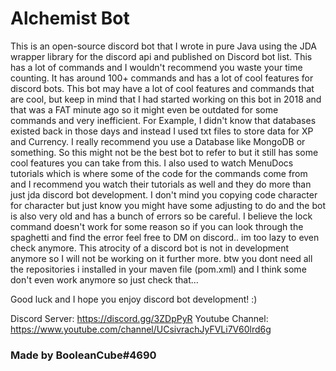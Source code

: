 # Alchemist Bot

This is an open-source discord bot that I wrote in pure Java using the JDA wrapper library for the discord api and published on Discord bot list. This has a lot of commands and I wouldn't recommend you waste your time counting. It has around 100+ commands and has a lot of cool features for discord bots. This bot may have a lot of cool features and commands that are cool, but keep in mind that I had started working on this bot in 2018 and that was a FAT minute ago so it might even be outdated for some commands and very inefficient. For Example, I didn't know that databases existed back in those days and instead I used txt files to store data for XP and Currency. I really recommend you use a Database like MongoDB or something. So this might not be the best bot to refer to but it still has some cool features you can take from this. I also used to watch MenuDocs tutorials which is where some of the code for the commands come from and I recommend you watch their tutorials as well and they do more than just jda discord bot development. I don't mind you copying code character for character but just know you might have some adjusting to do and the bot is also very old and has a bunch of errors so be careful. I believe the lock command doesn't work for some reason so if you can look through the spaghetti and find the error feel free to DM on discord.. im too lazy to even check anymore. This atrocity of a discord bot is not in development anymore so I will not be working on it further more. btw you dont need all the repositories i installed in your maven file (pom.xml) and I think some don't even work anymore so just check that...


Good luck and I hope you enjoy discord bot development!
:)


Discord Server: https://discord.gg/3ZDpPyR
Youtube Channel: https://www.youtube.com/channel/UCsivrachJyFVLi7V60lrd6g


### Made by BooleanCube#4690
